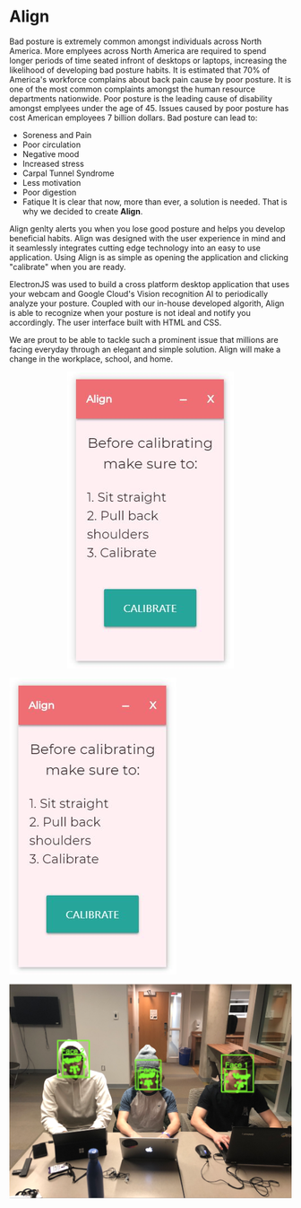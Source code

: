# Align
Bad posture is extremely common amongst individuals across North America. More emplyees across North America are required to spend longer periods of time seated infront of desktops or laptops, increasing the likelihood of developing bad posture habits. It is estimated that 70% of America's workforce complains about back pain cause by poor posture. It is one of the most common complaints amongst the human resource departments nationwide. Poor posture is the leading cause of disability amongst emplyees under the age of 45. Issues caused by poor posture has cost American employees 7 billion dollars. Bad posture can lead to:
- Soreness and Pain
- Poor circulation
- Negative mood
- Increased stress
- Carpal Tunnel Syndrome
- Less motivation
- Poor digestion
- Fatique
It is clear that now, more than ever, a solution is needed. That is why we decided to create **Align**. 

Align genlty alerts you when you lose good posture and helps you develop beneficial habits. Align was designed with the user experience in mind and it seamlessly integrates cutting edge technology into an easy to use application. Using Align is as simple as opening the application and clicking "calibrate" when you are ready. 

ElectronJS was used to build a cross platform desktop application that uses your webcam and Google Cloud's Vision recognition AI to periodically analyze your posture. Coupled with our in-house developed algorith, Align is able to recognize when your posture is not ideal and notify you accordingly. The user interface built with HTML and CSS.

We are prout to be able to tackle such a prominent issue that millions are facing everyday through an elegant and simple solution. Align will make a change in the workplace, school, and home.



<p align="center">
  <img src="program.JPG">
</p>

![Interface](program.JPG)

![Image Recognition](marketing_image.png)





